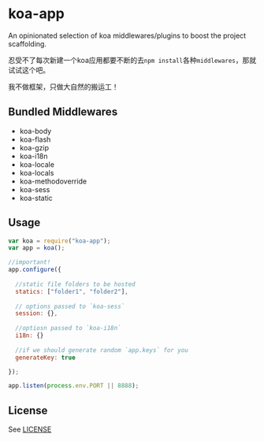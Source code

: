 # koa-app

An opinionated selection of koa middlewares/plugins to boost the project scaffolding.


忍受不了每次新建一个koa应用都要不断的去`npm install`各种`middlewares`，那就试试这个吧。

我不做框架，只做大自然的搬运工！


## Bundled Middlewares

* koa-body
* koa-flash
* koa-gzip
* koa-i18n
* koa-locale
* koa-locals
* koa-methodoverride
* koa-sess
* koa-static

## Usage

```js
var koa = require("koa-app");
var app = koa();

//important!
app.configure({
  
  //static file folders to be hosted
  statics: ["folder1", "folder2"],
  
  // options passed to `koa-sess`
  session: {},
  
  //optiosn passed to `koa-i18n`
  i18n: {}
  
  //if we should generate random `app.keys` for you
  generateKey: true

});

app.listen(process.env.PORT || 8888);

```

## License

See [LICENSE](./LICENSE)